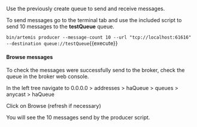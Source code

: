 Use the previously create queue to send and receive messages.

To send messages go to the terminal tab and use the included script to send 10 messages to the **testQueue** queue.

`bin/artemis producer --message-count 10 --url "tcp://localhost:61616" --destination queue://testQueue`{{execute}}

#### Browse messages

To check the messages were successfully send to the broker, check the queue in the broker web console.

In the left tree navigate to 0.0.0.0 > addresses > haQueue > queues > anycast > haQueue

Click on Browse (refresh if necessary)

You will see the 10 messages send by the producer script.
